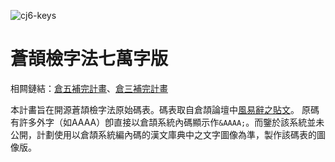 ![cj6-keys](https://user-images.githubusercontent.com/30978340/171186696-ea38db45-41da-4ff3-8d73-73713106ab53.png)

# 蒼頡檢字法七萬字版
相闗鏈結：[倉五補完計畫](https://github.com/Jackchows/Cangjie5)、[倉三補完計畫](https://github.com/Arthurmcarthur/Cangjie3-Plus)

本計畵旨在開源蒼頡檢字法原始碼表。碼表取自倉頡論壇中[風易辭之貼文](https://www.chinesecj.com/forum/forum.php?mod=viewthread&tid=5273)。
原碼有許多外字（如AAAA）卽直接以倉頡系統內碼顯示作`&AAAA;`。而鑒於該系統並未公開，計劃使用以倉頡系統編內碼的漢文庫典中之文字圖像為準，製作該碼表的圖像版。
